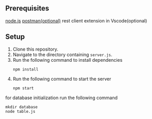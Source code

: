 ## Prerequisites 
[node.js](https://nodejs.org/)
[postman(optional)](https://www.postman.com/downloads/)
rest client extension in Vscode(optional)

## Setup
1. Clone this repository.
2. Navigate to the directory containing `server.js`.
3. Run the following command to install dependencies
    ```
    npm install
    ```
5. Run the following command to start the server
    ```
    npm start
    ```


for database initialization run the following command
```
mkdir database
node table.js
```

